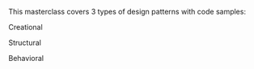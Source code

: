 This masterclass covers 3 types of design patterns with code samples: 

Creational

Structural

Behavioral
